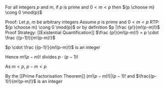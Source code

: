 For all integers $p$ and $m$, if $p$ is prime and $0 < m < p$ then ${p \choose m} \cong 0 \mod{p}$

Proof:
Let $p$, $m$ be arbitrary integers
Assume $p$ is prime and $0 < m < p$
RTP: ${p \choose m} \cong 0 \mod{p}$ or by definition $p |\frac {p!}{m!(p-m)!}$
Proof Strategy: [[Existential Quantification]]
$\frac {p!}{m!(p-m)!} = p \cdot \frac {(p-1)!}{m!(p-m)!}$

$p \cdot \frac {(p-1)!}{m!(p-m)!}$ is an integer

Hence $m!(p-m)!$ divides $p \cdot (p-1)!$

As $m < p$, $p-m < p$

By the [[Prime Factorisation Theorem]] 
$(m!(p-m)!)| (p-1)!$ and $\frac{(p-1)!}{m!(p-m)!}$ is an integer